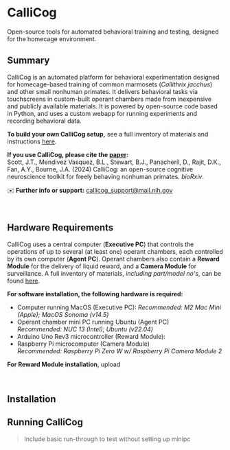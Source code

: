 # CalliCog

Open-source tools for automated behavioral training and testing, designed for the homecage environment.


## Summary ##

CalliCog is an automated platform for behavioral experimentation designed for homecage-based training of common marmosets (_Callithrix jacchus_) and other small nonhuman primates. It delivers behavioral tasks via touchscreens in custom-built operant chambers made from inexpensive and publicly available materials. It is powered by open-source code based in Python, and uses a custom webapp for running experiments and recording behavioral data. 

**To build your own CalliCog setup,** see a full inventory of materials and instructions [here]().

**If you use CalliCog, please cite the [paper]():**\
Scott, J.T., Mendivez Vasquez, B.L., Stewart, B.J., Panacheril, D., Rajit, D.K., Fan, A.Y., Bourne, J.A. (2024) CalliCog: an open-source cognitive neuroscience toolkit for freely behaving nonhuman primates. _bioRxiv_.  

✉️ **Further info or support:** callicog_support@mail.nih.gov 

<br>

## Hardware Requirements
CalliCog uses a central computer (**Executive PC**) that controls the operations of up to several (at least one) operant chambers, each controlled by its own computer (**Agent PC**). Operant chambers also contain a **Reward Module** for the delivery of liquid reward, and a **Camera Module** for surveillance. A full inventory of materials, _including part/model no's_, can be found [here]().

**For software installation, the following hardware is required:** 
* Computer running MacOS (Executive PC):
_Recommended: M2 Mac Mini (Apple); MacOS Sonoma (v14.5)_ 
* Operant chamber mini PC running Ubuntu (Agent PC)\
_Recommended: NUC 13 (Intel); Ubuntu (v22.04)_ 
* Arduino Uno Rev3 microcontroller (Reward Module):
* Raspberry Pi microcomputer (Camera Module)\
_Recommended: Raspberry Pi Zero W w/ Raspberry Pi Camera Module 2_

**For Reward Module installation**, upload 

<br>

## Installation



## Running CalliCog

> Include basic run-through to test without setting up minipc
